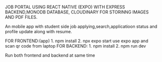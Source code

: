 JOB PORTAL USING REACT NATIVE (EXPO) WITH EXPRESS BACKEND,MONODB DATABASE, CLOUDINARY FOR STORINNG IMAGES AND PDF FILES.


   An mobile app with student side job applying,search,applicatioon status and profile update along with resume.


   FOR FRONTEND:(app)
     1. npm install
     2. npx expo start 
          use expo app and scan qr code from laptop
    FOR BACKEND:
     1. npm install
     2. npm run dev
	 
Run both frontend and backend at same time

